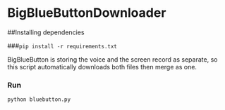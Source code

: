 # BigBlueButtonDownloader

##Installing dependencies

###`pip install -r requirements.txt`

BigBlueButton is storing the voice and the screen record as separate,
so this script automatically downloads both files then merge as one.

### Run
`python bluebutton.py`

